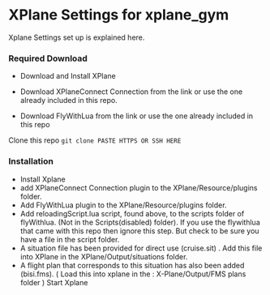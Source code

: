 # XPlane Settings for xplane_gym
Xplane Settings set up is explained here.

### Required Download
  - Download and Install XPlane

  - Download XPlaneConnect Connection from the link or use the one already included in this repo.

  - Download FlyWithLua from the link or use the one already included in this repo
  
Clone this repo
    `git clone PASTE HTTPS OR SSH HERE`

    
### Installation
  - Install Xplane
  - add XPlaneConnect Connection plugin to the XPlane/Resource/plugins folder.
  - Add FlyWithLua plugin to the XPlane/Resource/plugins folder.
  - Add reloadingScript.lua script, found above, to the scripts folder of flyWithlua. (Not in the Scripts(disabled) folder). If you use the flywithlua that came with this repo then ignore this step. But check to be sure you have a file in the script folder.
  - A situation file has been provided for direct use (cruise.sit) . Add this file into XPlane in the XPlane/Output/situations folder.
  - A flight plan that corresponds to this situation has also been added (bisi.fms). ( Load this into xplane in the : X-Plane/Output/FMS plans folder )
  Start Xplane

